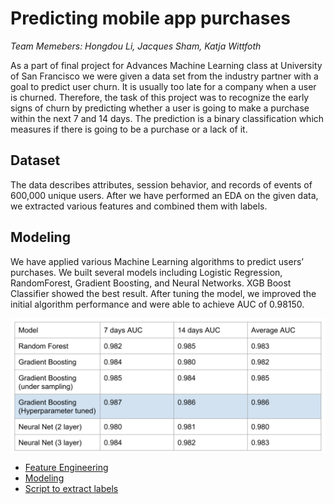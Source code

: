 # Predicting mobile app purchases
<i> Team Memebers: Hongdou Li, Jacques Sham, Katja Wittfoth </i>
<br>

As a part of final project for Advances Machine Learning class at University of San Francisco we were given a data set from the industry partner with a goal to predict user churn. It is usually too late for a company when a user is churned. Therefore, the task of this project was to recognize the early signs of churn by predicting whether a user is going to make a purchase within the next 7 and 14 days. The prediction is a binary classification which measures if there is going to be a purchase or a lack of it.

## Dataset
The data describes attributes, session behavior, and records of events of 600,000 unique users. After we have performed an EDA on the given data, we extracted various features and combined them with labels. 

## Modeling
We have applied various Machine Learning algorithms to predict users’ purchases. We built several models including Logistic Regression, RandomForest, Gradient Boosting, and Neural Networks. XGB Boost Classifier showed the best result. After tuning the model, we improved the initial algorithm performance and were able to achieve AUC of 0.98150.

<p align="center"> <img src="exp_results.png" align="middle">
</p>


* [Feature Engineering](https://github.com/katjawittfoth/user-churn/blob/master/Feature_Engineering.ipynb)
* [Modeling](https://github.com/katjawittfoth/user-churn/blob/master/Model_with_Hyperparameter_Tunning.ipynb)
* [Script to extract labels](https://github.com/katjawittfoth/user-churn/blob/master/label_extract.py)
